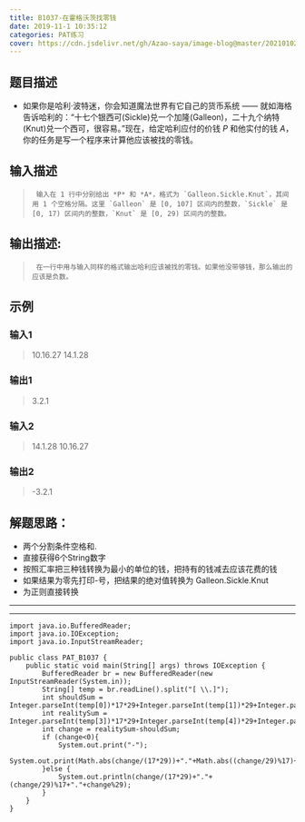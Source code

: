 ```yaml
---
title: B1037-在霍格沃茨找零钱
date: 2019-11-1 10:35:12 
categories: PAT练习
cover: https://cdn.jsdelivr.net/gh/Azao-saya/image-blog@master/20210102/id=66095083.46m18zruic60.png
---
```


## 题目描述 <!--more-->

-   如果你是哈利·波特迷，你会知道魔法世界有它自己的货币系统 —— 就如海格告诉哈利的：“十七个银西可(Sickle)兑一个加隆(Galleon)，二十九个纳特(Knut)兑一个西可，很容易。”现在，给定哈利应付的价钱 *P* 和他实付的钱 *A*，你的任务是写一个程序来计算他应该被找的零钱。 

## 输入描述

>      输入在 1 行中分别给出 *P* 和 *A*，格式为 `Galleon.Sickle.Knut`，其间用 1 个空格分隔。这里 `Galleon` 是 [0, 107] 区间内的整数，`Sickle` 是 [0, 17) 区间内的整数，`Knut` 是 [0, 29) 区间内的整数。 

## 输出描述:

>      在一行中用与输入同样的格式输出哈利应该被找的零钱。如果他没带够钱，那么输出的应该是负数。  

## 示例

### 输入1

> 10.16.27 14.1.28

### 输出1

> 3.2.1

### 输入2

> 14.1.28 10.16.27

### 输出2

> -3.2.1

## 解题思路：

-  两个分割条件空格和.
-  直接获得6个String数字
-  按照汇率把三种钱转换为最小的单位的钱，把持有的钱减去应该花费的钱
-  如果结果为零先打印-号，把结果的绝对值转换为 Galleon.Sickle.Knut 
-  为正则直接转换

-----

-----

```
import java.io.BufferedReader;
import java.io.IOException;
import java.io.InputStreamReader;

public class PAT_B1037 {
    public static void main(String[] args) throws IOException {
        BufferedReader br = new BufferedReader(new InputStreamReader(System.in));
        String[] temp = br.readLine().split("[ \\.]");
        int shouldSum = Integer.parseInt(temp[0])*17*29+Integer.parseInt(temp[1])*29+Integer.parseInt(temp[2]);
        int realitySum = Integer.parseInt(temp[3])*17*29+Integer.parseInt(temp[4])*29+Integer.parseInt(temp[5]);
        int change = realitySum-shouldSum;
        if (change<0){
            System.out.print("-");
            System.out.print(Math.abs(change/(17*29))+"."+Math.abs((change/29)%17)+"."+Math.abs(change%29));
        }else {
            System.out.println(change/(17*29)+"."+(change/29)%17+"."+change%29);
        }
    }
}
```

